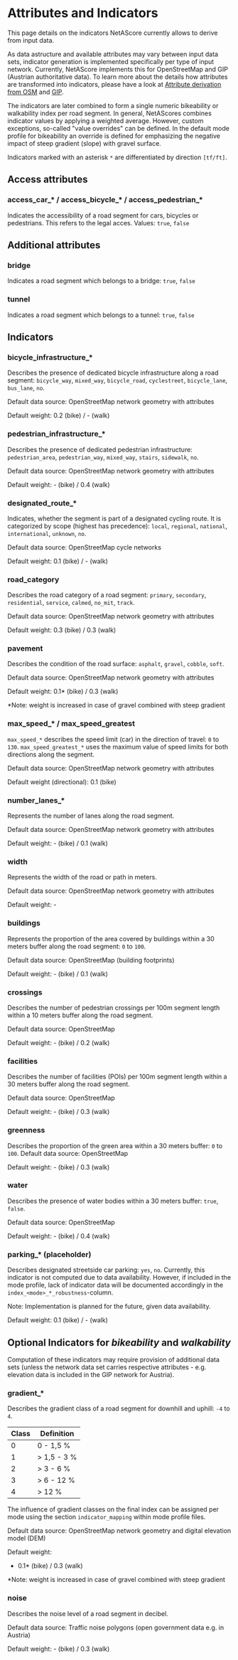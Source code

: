 # Attributes and Indicators

This page details on the indicators NetAScore currently allows to derive from input data. 

As data astructure and available attributes may vary between input data sets, indicator generation is implemented specifically per type of input network.
Currently, NetAScore implements this for OpenStreetMap and GIP (Austrian authoritative data). 
To learn more about the details how attributes are transformed into indicators, please have a look at [Attribute derivation from OSM](Attribute-derivation-from-OSM) and [GIP](Attribute-derivation-from-GIP).

The indicators are later combined to form a single numeric bikeability or walkability index per road segment.
In general, NetAScores combines indicator values by applying a weighted average. However, custom exceptions, so-called "value overrides" can be defined. 
In the default mode profile for bikeability an override is defined for emphasizing the negative impact of steep gradient (slope) with gravel surface.

Indicators marked with an asterisk `*` are differentiated by direction `[tf/ft]`.


## Access attributes

### access_car\_* / access_bicycle\_* / access_pedestrian\_*

Indicates the accessibility of a road segment for cars, bicycles or pedestrians. This refers to the legal acces. Values: `true`, `false`

## Additional attributes

### bridge

Indicates a road segment which belongs to a bridge: `true`, `false`

### tunnel

Indicates a road segment which belongs to a tunnel: `true`, `false`

## Indicators

### bicycle_infrastructure_*

Describes the presence of dedicated bicycle infrastructure along a road segment: `bicycle_way`, `mixed_way`, `bicycle_road`, `cyclestreet`, `bicycle_lane`, `bus_lane`, `no`.

Default data source: OpenStreetMap network geometry with attributes 

Default weight: 0.2 (bike) / - (walk)


### pedestrian_infrastructure_*

Describes the presence of dedicated pedestrian infrastructure: `pedestrian_area`, `pedestrian_way`, `mixed_way`, `stairs`, `sidewalk`, `no`.

Default data source: OpenStreetMap network geometry with attributes 

Default weight: - (bike) / 0.4 (walk)


### designated_route_*

Indicates, whether the segment is part of a designated cycling route. It is categorized by scope (highest has precedence): `local`, `regional`, `national`, `international`, `unknown`, `no`.

Default data source: OpenStreetMap cycle networks 

Default weight: 0.1 (bike) / - (walk)


### road_category

Describes the road category of a road segment: `primary`, `secondary`, `residential`, `service`, `calmed`, `no_mit`, `track`.

Default data source: OpenStreetMap network geometry with attributes 

Default weight: 0.3 (bike) / 0.3 (walk)


### pavement

Describes the condition of the road surface: `asphalt`, `gravel`, `cobble`, `soft`.

Default data source: OpenStreetMap network geometry with attributes 

Default weight: 0.1* (bike) / 0.3 (walk)

*Note: weight is increased in case of gravel combined with steep gradient


### max_speed\_* / max_speed_greatest

`max_speed_*` describes the speed limit (car) in the direction of travel: `0` to `130`.
`max_speed_greatest_*` uses the maximum value of speed limits for both directions along the segment.

Default data source: OpenStreetMap network geometry with attributes 

Default weight (directional): 0.1 (bike)


### number_lanes_*

Represents the number of lanes along the road segment.

Default data source: OpenStreetMap network geometry with attributes 

Default weight: - (bike) / 0.1 (walk)


### width

Represents the width of the road or path in meters.

Default data source: OpenStreetMap network geometry with attributes 

Default weight: -


### buildings

Represents the proportion of the area covered by buildings within a 30 meters buffer along the road segment: `0` to `100`.

Default data source: OpenStreetMap (building footprints)

Default weight: - (bike) / 0.1 (walk)


### crossings

Describes the number of pedestrian crossings per 100m segment length within a 10 meters buffer along the road segment.

Default data source: OpenStreetMap

Default weight: - (bike) / 0.2 (walk)


### facilities

Describes the number of facilities (POIs) per 100m segment length within a 30 meters buffer along the road segment.

Default data source: OpenStreetMap

Default weight: - (bike) / 0.3 (walk)


### greenness

Describes the proportion of the green area within a 30 meters buffer: `0` to `100`.
Default data source: OpenStreetMap

Default weight: - (bike) / 0.3 (walk)


### water

Describes the presence of water bodies within a 30 meters buffer: `true`, `false`.

Default data source: OpenStreetMap

Default weight: - (bike) / 0.4 (walk)

### parking_* (placeholder)

Describes designated streetside car parking: `yes`, `no`. Currently, this indicator is not computed due to data availability. However, if included in the mode profile, lack of indicator data will be documented accordingly in the `index_<mode>_*_robustness`-column.

Note: Implementation is planned for the future, given data availability.

Default weight: 0.1 (bike) / - (walk)
## Optional Indicators for _bikeability_ and _walkability_

Computation of these indicators may require provision of additional data sets (unless the network data set carries respective attributes - e.g. elevation data is included in the GIP network for Austria).

### gradient_*

Describes the gradient class of a road segment for downhill and uphill: `-4` to `4`.

| Class | Definition  |
|-------|-------------|
| 0     | 0 - 1,5 %   |
| 1     | > 1,5 - 3 % |
| 2     | > 3 - 6 %   |
| 3     | > 6 - 12 %  |
| 4     | > 12 %      |

The influence of gradient classes on the final index can be assigned per mode using the section `indicator_mapping` within mode profile files.

Default data source: OpenStreetMap network geometry and digital elevation model (DEM) 

Default weight:
- 0.1* (bike) / 0.3 (walk)

*Note: weight is increased in case of gravel combined with steep gradient


### noise

Describes the noise level of a road segment in decibel.

Default data source: Traffic noise polygons (open government data e.g. in Austria) 

Default weight: - (bike) / 0.3 (walk)



